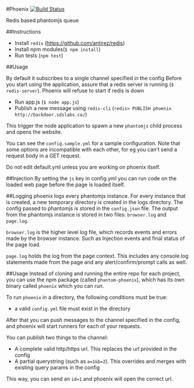 #Phoenix [![Build Status](https://travis-ci.org/sdslabs/phoenix.svg?branch=master)](https://travis-ci.org/sdslabs/phoenix)

Redis based phantomjs queue

##Instructions

* Install `redis` (https://github.com/antirez/redis)
* Install npm modules(`$ npm install`)
* Run tests (`npm test`)

##Usage

By default it subscribes to a single channel specified in the config
Before you start using the application, assure that a redis server is running (`$ redis-server`).
Phoenix will refuse to start if redis is down

* Run app.js (`$ node app.js`)
* Publish a new message using `redis-cli` (`redis> PUBLISH phoenix http://backdoor.sdslabs.co/`)

This trigger the node application to spawn a new `phantomjs` child process and opens the website.

You can see the `config.sample.yml` for a sample configuration. 
Note that some options are incompatible with each other, for eg
you can't send a request body in a GET request.

Do not edit default.yml unless you are working on phoenix itself.

##Injection
By setting the `js` key in config.yml you can run code on the loaded web page before the page is
loaded itself.

##Logging
phoenix logs every phantomjs instance. For every instance that is created, a new temporary
directory is created in the logs directory. The config passed to phantomjs is stored in the `config.json`
file. The output from the phantomjs instance is stored in two files: `browser.log` and `page.log`.

`browser.log` is the higher level log file, which records events and errors made by the browser instance.
Such as Injection events and final status of the page load.

`page.log` holds the log from the page context. This includes any console.log statements made from the page
and any alert/confirm/prompt calls as well.

##Usage
Instead of cloning and running the entire repo for each project, you can use the npm package
(called `phantom-phoenix`), which has its own binary called `phoenix` which you can run.

To run `phoenix` in a directory, the following conditions must be true:

- a valid `config.yml` file must exist in the directory

After that you can push messages to the channel specified in the config, and phoenix will
start runners for each of your requests.

You can publish two things to the channel:

- A complete valid http/https url. This replaces the url provided in the config
- A partial querystring (such as `a=1&b=2`). This overrides and merges with existing query params in the config

This way, you can send an `id=1` and phoenix will open the correct url.
